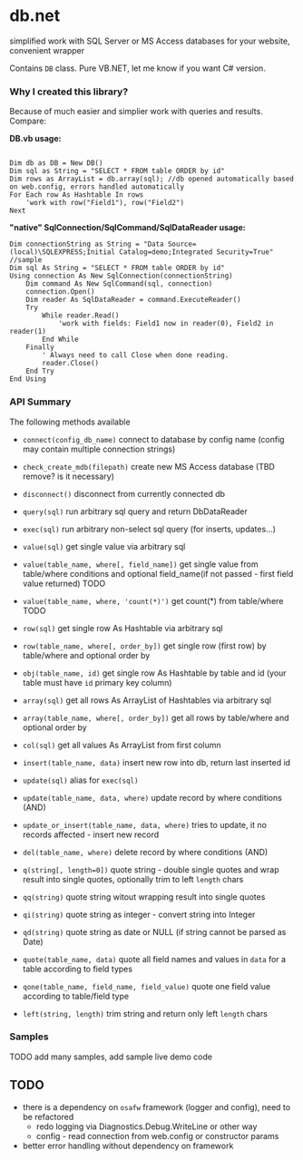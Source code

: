 # db.net
simplified work with SQL Server or MS Access databases for your website, convenient wrapper

Contains `DB` class. Pure VB.NET, let me know if you want C# version.

### Why I created this library?
Because of much easier and simplier work with queries and results. Compare:

**DB.vb usage:**
```vb.net

Dim db as DB = New DB()
Dim sql as String = "SELECT * FROM table ORDER by id"
Dim rows as ArrayList = db.array(sql); //db opened automatically based on web.config, errors handled automatically
For Each row As Hashtable In rows
    'work with row("Field1"), row("Field2")
Next
```

**"native" SqlConnection/SqlCommand/SqlDataReader usage:**
```vb.net
Dim connectionString as String = "Data Source=(local)\SQLEXPRESS;Initial Catalog=demo;Integrated Security=True" //sample
Dim sql As String = "SELECT * FROM table ORDER by id"
Using connection As New SqlConnection(connectionString)
    Dim command As New SqlCommand(sql, connection)
    connection.Open()
    Dim reader As SqlDataReader = command.ExecuteReader()
    Try
        While reader.Read()
            'work with fields: Field1 now in reader(0), Field2 in reader(1)
        End While
    Finally
        ' Always need to call Close when done reading.
        reader.Close()
    End Try
End Using
```

### API Summary

The following methods available

- `connect(config_db_name)` connect to database by config name (config may contain multiple connection strings)
- `check_create_mdb(filepath)` create new MS Access database (TBD remove? is it necessary)
- `disconnect()` disconnect from currently connected db
- `query(sql)` run arbitrary sql query and return DbDataReader
- `exec(sql)` run arbitrary non-select sql query (for inserts, updates...)

- `value(sql)` get single value via arbitrary sql
- `value(table_name, where[, field_name])` get single value from table/where conditions and optional field_name(if not passed - first field value returned) TODO
- `value(table_name, where, 'count(*)')` get count(*) from table/where TODO

- `row(sql)` get single row As Hashtable via arbitrary sql
- `row(table_name, where[, order_by])` get single row (first row) by table/where and optional order by
- `obj(table_name, id)` get single row As Hashtable by table and id (your table must have `id` primary key column)

- `array(sql)` get all rows As ArrayList of Hashtables via arbitrary sql
- `array(table_name, where[, order_by])` get all rows by table/where and optional order by

- `col(sql)` get all values As ArrayList from first column

- `insert(table_name, data)` insert new row into db, return last inserted id
- `update(sql)` alias for `exec(sql)`
- `update(table_name, data, where)` update record by where conditions (AND)
- `update_or_insert(table_name, data, where)` tries to update, it no records affected - insert new record
- `del(table_name, where)` delete record by where conditions (AND)

- `q(string[, length=0])` quote string - double single quotes and wrap result into single quotes, optionally trim to left `length` chars
- `qq(string)` quote string witout wrapping result into single quotes
- `qi(string)` quote string as integer - convert string into Integer
- `qd(string)` quote string as date or NULL (if string cannot be parsed as Date)
- `quote(table_name, data)` quote all field names and values in `data` for a table according to field types
- `qone(table_name, field_name, field_value)` quote one field value according to table/field type
- `left(string, length)` trim string and return only left `length` chars

### Samples

TODO add many samples, add sample live demo code

## TODO

- there is a dependency on `osafw` framework (logger and config), need to be refactored
  - redo logging via Diagnostics.Debug.WriteLine or other way
  - config - read connection from web.config or constructor params
- better error handling without dependency on framework